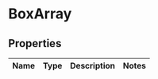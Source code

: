 
# BoxArray

## Properties
Name | Type | Description | Notes
------------ | ------------- | ------------- | -------------



